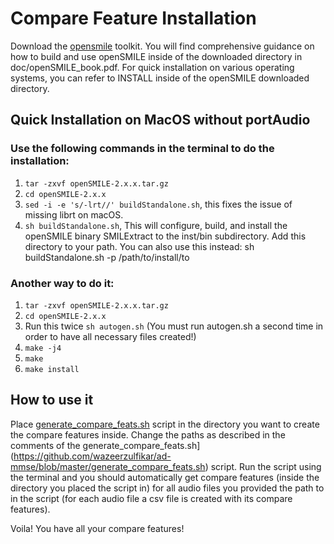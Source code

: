# Compare Feature Installation

Download the [opensmile](https://www.audeering.com/opensmile/) toolkit. You will find comprehensive guidance on how to build and use openSMILE inside of the downloaded directory in doc/openSMILE_book.pdf. For quick installation on various operating systems, you can refer to INSTALL inside of the openSMILE downloaded directory.

## Quick Installation on MacOS without portAudio

### Use the following commands in the terminal to do the installation:
1. `tar -zxvf openSMILE-2.x.x.tar.gz`
2. `cd openSMILE-2.x.x`
3. `sed -i -e 's/-lrt//' buildStandalone.sh`, this fixes the issue of missing librt on macOS.
4. `sh buildStandalone.sh`, This will configure, build, and install the openSMILE binary SMILExtract to the inst/bin subdirectory. Add this directory to your path. You can also use this instead: sh buildStandalone.sh -p /path/to/install/to
  
### Another way to do it:
1. `tar -zxvf openSMILE-2.x.x.tar.gz`
2. `cd openSMILE-2.x.x`
3. Run this twice `sh autogen.sh` (You must run autogen.sh a second time in order to have all necessary files created!)
4. `make -j4`
5. `make`
6. `make install`
  
## How to use it
Place [generate_compare_feats.sh](https://github.com/wazeerzulfikar/ad-mmse/blob/master/generate_compare_feats.sh) script in the directory you want to create the compare features inside. Change the paths as described in the comments of the generate_compare_feats.sh](https://github.com/wazeerzulfikar/ad-mmse/blob/master/generate_compare_feats.sh) script. Run the script using the terminal and you should automatically get compare features (inside the directory you placed the script in) for all audio files you provided the path to in the script (for each audio file a csv file is created with its compare features).    

Voila! You have all your compare features!



